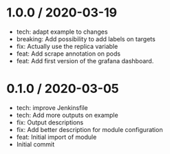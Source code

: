 
1.0.0 / 2020-03-19
==================

  * tech: adapt example to changes
  * breaking: Add possibility to add labels on targets
  * fix: Actually use the replica variable
  * feat: Add scrape annotation on pods
  * feat: Add first version of the grafana dashboard.

0.1.0 / 2020-03-05
==================

  * tech: improve Jenkinsfile
  * tech: Add more outputs on example
  * fix: Output descriptions
  * fix: Add better description for module configuration
  * feat: Initial import of module
  * Initial commit
